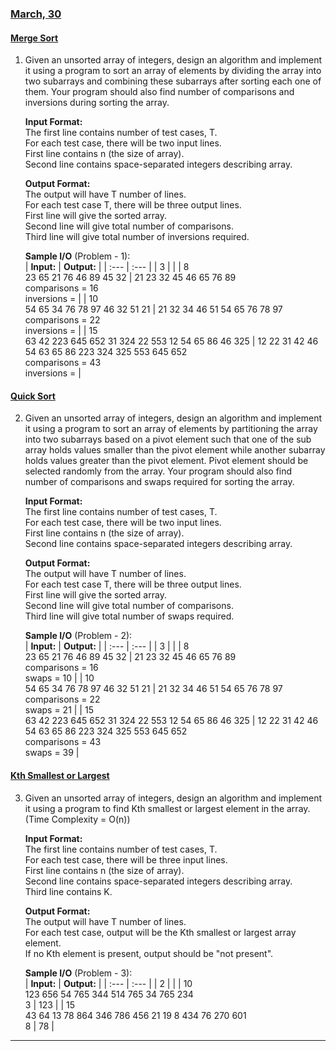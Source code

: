 ### [March, 30](/PCS-409/Week_4/)

#### [Merge Sort](/PCS-409/Week_4/merge_sort.cpp)

1. Given an unsorted array of integers, design an algorithm and implement it using a program to sort an array of elements by dividing the array into two subarrays and combining these subarrays after sorting each one of them. Your program should also find number of comparisons and inversions during sorting the array.

    **Input Format:**</br>
    The first line contains number of test cases, T.</br>
    For each test case, there will be two input lines.</br>
    First line contains n (the size of array).</br>
    Second line contains space-separated integers describing array.</br>

    **Output Format:**</br>
    The output will have T number of lines.</br>
    For each test case T, there will be three output lines.</br>
    First line will give the sorted array.</br>
    Second line will give total number of comparisons.</br>
    Third line will give total number of inversions required.</br>

    **Sample I/O** (Problem - 1):</br>
    | **Input:** | **Output:** |
    | :---       | :---        |
    | 3          |             |
    | 8</br>23 65 21 76 46 89 45 32 | 21 23 32 45 46 65 76 89</br>comparisons = 16</br>inversions =  |
    | 10</br>54 65 34 76 78 97 46 32 51 21 | 21 32 34 46 51 54 65 76 78 97</br>comparisons = 22</br>inversions = |
    | 15</br>63 42 223 645 652 31 324 22 553 12 54 65 86 46 325 | 12 22 31 42 46 54 63 65 86 223 324 325 553 645 652</br>comparisons = 43</br>inversions = |

#### [Quick Sort](/PCS-409/Week_4/quick_sort.cpp)

2. Given an unsorted array of integers, design an algorithm and implement it using a program to sort an array of elements by partitioning the array into two subarrays based on a pivot element such that one of the sub array holds values smaller than the pivot element while another subarray holds values greater than the pivot element. Pivot element should be selected randomly from the array. Your program should also find number of comparisons and swaps required for sorting the array.

    **Input Format:**</br>
    The first line contains number of test cases, T.</br>
    For each test case, there will be two input lines.</br>
    First line contains n (the size of array).</br>
    Second line contains space-separated integers describing array.</br>

    **Output Format:**</br>
    The output will have T number of lines.</br>
    For each test case T, there will be three output lines.</br>
    First line will give the sorted array.</br>
    Second line will give total number of comparisons.</br>
    Third line will give total number of swaps required.</br>

    **Sample I/O** (Problem - 2):</br>
    | **Input:** | **Output:** |
    | :---       | :---        |
    | 3          |             |
    | 8</br>23 65 21 76 46 89 45 32 | 21 23 32 45 46 65 76 89</br>comparisons = 16</br>swaps = 10 |
    | 10</br>54 65 34 76 78 97 46 32 51 21 | 21 32 34 46 51 54 65 76 78 97</br>comparisons = 22</br>swaps = 21 |
    | 15</br>63 42 223 645 652 31 324 22 553 12 54 65 86 46 325 | 12 22 31 42 46 54 63 65 86 223 324 325 553 645 652</br>comparisons = 43</br>swaps = 39 |

#### [Kth Smallest or Largest](/PCS-409/Week_4/Kth.cpp)

3. Given an unsorted array of integers, design an algorithm and implement it using a program to find Kth smallest or largest element in the array. (Time Complexity = O(n))

    **Input Format:**</br>
    The first line contains number of test cases, T.</br>
    For each test case, there will be three input lines.</br>
    First line contains n (the size of array).</br>
    Second line contains space-separated integers describing array.</br>
    Third line contains K.</br>

    **Output Format:**</br>
    The output will have T number of lines.</br>
    For each test case, output will be the Kth smallest or largest array element.</br>
    If no Kth element is present, output should be "not present".</br>

    **Sample I/O** (Problem - 3):</br>
    | **Input:** | **Output:** |
    | :---       | :---        |
    | 2          |             |
    | 10</br>123 656 54 765 344 514 765 34 765 234</br>3 | 123 |
    | 15</br>43 64 13 78 864 346 786 456 21 19 8 434 76 270 601</br>8 | 78 |

---